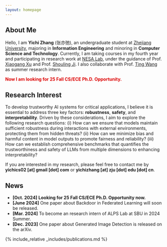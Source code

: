 ```yaml
---
layout: homepage
---
```


## About Me

Hello, I am **Yichi Zhang** (张亦弛), an undergraduate student at [Zhejiang University](https://www.zju.edu.cn/), majoring in **Information Engineering** and minoring in **Computer Science and Technology**. Currently, I am taking courses in my fourth year and participating in research work at [NESA Lab](https://nesa.zju.edu.cn/), under the guidance of Prof. [Xiaogang Xu](https://scholar.google.com/citations?user=R65xDQwAAAAJ&hl=zh-CN&oi=ao) and Prof. [Shouling Ji](https://scholar.google.com/citations?user=5HoF_9oAAAAJ&hl=zh-CN&oi=ao). I also collaborate with Prof. [Ting Wang](https://alps-lab.github.io/) as summer research intern.

<font color="#dd0000">**Now I am looking for 25 Fall CS/ECE Ph.D. Opportunity.**</font><br />

## Research Interest

To develop trustworthy AI systems for critical applications, I believe it is essential to address three key factors: **robustness**, **safety**, and **interpretability**. Driven by these considerations, I aim to explore the following research questions: (i) How can we ensure that models maintain sufficient robustness during interactions with external environments, protecting them from hidden threats? (ii) How can we minimize bias and harmful content in model outputs to promote fairness and reliability? (iii) How can we establish comprehensive benchmarks that quantifies the trustworthiness and safety of LLMs from multiple dimensions to enhancing interpretability?

If you are interested in my research, please feel free to contact me by **yichics02 \[at\] gmail \[dot\] com** or **yichizhang \[at\] zju \[dot\] edu \[dot\] cn**.

## News

- **[Oct. 2024]** **Looking for 25 Fall CS/ECE Ph.D. Opportunity now.**
- **[June 2024]** One paper about Backdoor in Federated Learning will soon be released.
- **[Mar. 2024]** To become an research intern of ALPS Lab at SBU in 2024 Summer.
- **[Dec. 2023]** One paper about Generated Image Detection is released on the arXiv.

{% include_relative _includes/publications.md %}

<!-- {% include_relative _includes/services.md %} -->
